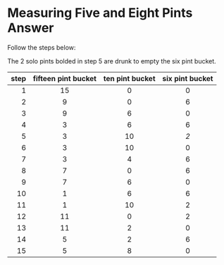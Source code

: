 # Measuring Five and Eight Pints Answer

Follow the steps below: 

The 2 solo pints bolded in step 5 are drunk to empty the six pint bucket.

|step|fifteen pint bucket|ten pint bucket|six pint bucket|
|---:|:-----------------:|:-------------:|:-------------:|
|  1 | 15                |  0            |  0            |
|  2 |  9                |  0            |  6            |
|  3 |  9                |  6            |  0            |
|  4 |  3                |  6            |  6            |
|  5 |  3                | 10            | *2*           |
|  6 |  3                | 10            |  0            |
|  7 |  3                |  4            |  6            |
|  8 |  7                |  0            |  6            |
|  9 |  7                |  6            |  0            |
| 10 |  1                |  6            |  6            |
| 11 |  1                | 10            |  2            |
| 12 | 11                |  0            |  2            |
| 13 | 11                |  2            |  0            |
| 14 |  5                |  2            |  6            |
| 15 |  5                |  8            |  0            |
